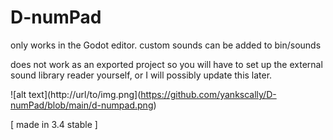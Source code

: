 # D-numPad


only works in the Godot editor. custom sounds can be added to bin/sounds

does not work as an exported project so you will have to set up the external sound library reader yourself, or I will possibly update this later.


![alt text](http://url/to/img.png](https://github.com/yankscally/D-numPad/blob/main/d-numpad.png)



[ made in 3.4 stable ]


